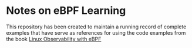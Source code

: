 # Notes on eBPF Learning

This repository has been created to maintain a running record of complete examples that have serve as references for using 
the code examples from the book [Linux Observability with eBPF](https://www.oreilly.com/library/view/linux-observability-with/9781492050193/)

